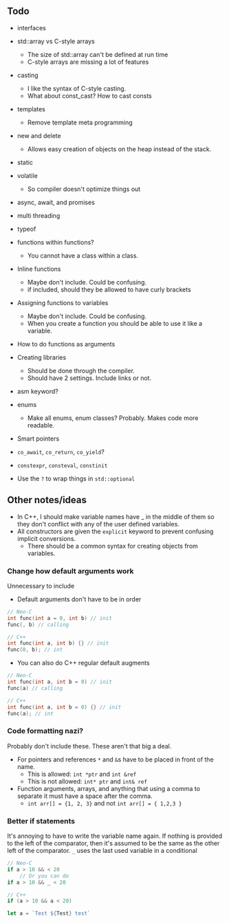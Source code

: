 ## Todo
- interfaces
- std::array vs C-style arrays
	- The size of std::array can't be defined at run time
	- C-style arrays are missing a lot of features
- casting
	- I like the syntax of C-style casting.
	- What about const_cast? How to cast consts

- templates
	- Remove template meta programming
- new and delete
	- Allows easy creation of objects on the heap instead of the stack.
- static
- volatile
	- So compiler doesn't optimize things out
- async, await, and promises
- multi threading
- typeof
- functions within functions?
	- You cannot have a class within a class.
- Inline functions
	- Maybe don't include. Could be confusing.
	- if included, should they be allowed to have curly brackets
- Assigning functions to variables
	- Maybe don't include. Could be confusing.
	- When you create a function you should be able to use it like a variable.
- How to do functions as arguments
- Creating libraries
	- Should be done through the compiler.
	- Should have 2 settings. Include links or not.
- asm keyword?
- enums
	- Make all enums, enum classes? Probably. Makes code more readable.
- Smart pointers
- `co_await`, `co_return`, `co_yield`?
- `constexpr`, `consteval`, `constinit`
- Use the `?` to wrap things in `std::optional`

## Other notes/ideas
- In C++, I should make variable names have _ in the middle of them so they don't conflict with any of the user defined variables.
- All constructors are given the `explicit` keyword to prevent confusing implicit conversions.
	- There should be a common syntax for creating objects from variables.

### Change how default arguments work
Unnecessary to include
- Default arguments don't have to be in order

```C++
// Neo-C
int func(int a = 0, int b) // init
func(, b) // calling

// C++
int func(int a, int b) {} // init
func(0, b); // int
```

- You can also do C++ regular default augments

```C++
// Neo-C
int func(int a, int b = 0) // init
func(a) // calling

// C++
int func(int a, int b = 0) {} // init
func(a); // int
```

### Code formatting nazi?
Probably don't include these. These aren't that big a deal.
- For pointers and references `*` and `&`s have to be placed in front of the name.
	- This is allowed:     `int *ptr` and `int &ref`
	- This is not allowed: `int* ptr` and `int& ref`
- Function arguments, arrays, and anything that using a comma to separate it must have a space after the comma.
	- `int arr[] = {1, 2, 3}` and not `int arr[] = { 1,2,3 }`

### Better if statements
It's annoying to have to write the variable name again. If nothing is provided to the left of the comparator, then it's assumed to be the same as the other left of the comparator.
`_` uses the last used variable in a conditional

```C++
// Neo-C
if a > 10 && < 20
	// Or you can do
if a > 10 && _ < 20

// C++
if (a > 10 && a < 20)
```

```javascript
let a = `Test ${Test} test`
```